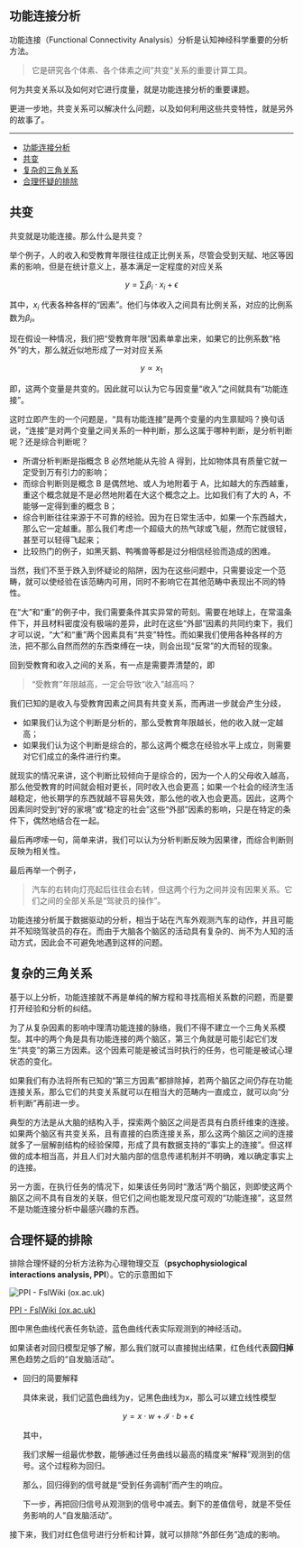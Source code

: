## 功能连接分析

功能连接（Functional Connectivity Analysis）分析是认知神经科学重要的分析方法。

> 它是研究各个体素、各个体素之间”共变“关系的重要计算工具。

何为共变关系以及如何对它进行度量，就是功能连接分析的重要课题。

更进一步地，共变关系可以解决什么问题，以及如何利用这些共变特性，就是另外的故事了。

---

- [功能连接分析](#功能连接分析)
- [共变](#共变)
- [复杂的三角关系](#复杂的三角关系)
- [合理怀疑的排除](#合理怀疑的排除)

## 共变

共变就是功能连接。那么什么是共变？

举个例子，人的收入和受教育年限往往成正比例关系，尽管会受到天赋、地区等因素的影响，但是在统计意义上，基本满足一定程度的对应关系

$$
y=\sum_i \beta_i \cdot x_i+\epsilon
$$

其中，$x_i$ 代表各种各样的“因素”。他们与体收入之间具有比例关系，对应的比例系数为$\beta_i$。

现在假设一种情况，我们把“受教育年限”因素单拿出来，如果它的比例系数“格外”的大，那么就近似地形成了一对对应关系

$$
y\propto x_1
$$

即，这两个变量是共变的。因此就可以认为它与因变量“收入”之间就具有“功能连接”。

这时立即产生的一个问题是，“具有功能连接”是两个变量的内生禀赋吗？换句话说，“连接”是对两个变量之间关系的一种判断，那么这属于哪种判断，是分析判断呢？还是综合判断呢？

- 所谓分析判断是指概念 B 必然地能从先验 A 得到，比如物体具有质量它就一定受到万有引力的影响；
- 而综合判断则是概念 B 是偶然地、或人为地附着于 A，比如越大的东西越重，重这个概念就是不是必然地附着在大这个概念之上。比如我们有了大的 A，不能够一定得到重的概念 B；
- 综合判断往往来源于不可靠的经验。因为在日常生活中，如果一个东西越大，那么它一定越重。那么我们考虑一个超级大的热气球或飞艇，然而它就很轻，甚至可以轻得飞起来；
- 比较热门的例子，如黑天鹅、鸭嘴兽等都是过分相信经验而造成的困难。

当然，我们不至于跌入到怀疑论的陷阱，因为在这些问题中，只需要设定一个范畴，就可以使经验在该范畴内可用，同时不影响它在其他范畴中表现出不同的特性。

在“大”和“重”的例子中，我们需要条件其实异常的苛刻。需要在地球上，在常温条件下，并且材料密度没有极端的差异，此时在这些“外部”因素的共同约束下，我们才可以说，“大”和“重”两个因素具有“共变”特性。而如果我们使用各种各样的方法，把不那么自然而然的东西束缚在一块，则会出现“反常”的大而轻的现象。

回到受教育和收入之间的关系，有一点是需要弄清楚的，即

> “受教育”年限越高，一定会导致“收入”越高吗？

我们已知的是收入与受教育因素之间具有共变关系，而再进一步就会产生分歧，

- 如果我们认为这个判断是分析的，那么受教育年限越长，他的收入就一定越高；
- 如果我们认为这个判断是综合的，那么这两个概念在经验水平上成立，则需要对它们成立的条件进行约束。

就现实的情况来讲，这个判断比较倾向于是综合的，因为一个人的父母收入越高，那么他受教育的时间就会相对更长，同时收入也会更高；如果一个社会的经济生活越稳定，他长期学的东西就越不容易失效，那么他的收入也会更高。因此，这两个因素同时受到“好的家境”或“稳定的社会”这些“外部”因素的影响，只是在特定的条件下，偶然地结合在一起。

最后再啰嗦一句，简单来讲，我们可以认为分析判断反映为因果律，而综合判断则反映为相关性。

最后再举一个例子，

> 汽车的右转向灯亮起后往往会右转，但这两个行为之间并没有因果关系。它们之间的全部关系是“驾驶员的操作”。

功能连接分析属于数据驱动的分析，相当于站在汽车外观测汽车的动作，并且可能并不知晓驾驶员的存在。而由于大脑各个脑区的活动具有复杂的、尚不为人知的活动方式，因此会不可避免地遇到这样的问题。

## 复杂的三角关系

基于以上分析，功能连接就不再是单纯的解方程和寻找高相关系数的问题，而是要打开经验和分析的纠结。

为了从复杂因素的影响中理清功能连接的脉络，我们不得不建立一个三角关系模型。其中的两个角是具有功能连接的两个脑区，第三个角就是可能引起它们发生“共变”的第三方因素。这个因素可能是被试当时执行的任务，也可能是被试心理状态的变化。

如果我们有办法将所有已知的“第三方因素”都排除掉，若两个脑区之间仍存在功能连接关系，那么它们的共变关系就可以在相当大的范畴内一直成立，就可以向“分析判断”再前进一步。

典型的方法是从大脑的结构入手，探索两个脑区之间是否具有白质纤维束的连接。如果两个脑区有共变关系，且有直接的白质连接关系，那么这两个脑区之间的连接就多了一层解剖结构的经验保障，形成了具有数据支持的“事实上的连接”。但这样做的成本相当高，并且人们对大脑内部的信息传递机制并不明确，难以确定事实上的连接。

另一方面，在执行任务的情况下，如果该任务同时“激活”两个脑区，则即使这两个脑区之间不具有自发的关联，但它们之间也能发现尺度可观的“功能连接”，这显然不是功能连接分析中最感兴趣的东西。

## 合理怀疑的排除

排除合理怀疑的分析方法称为心理物理交互（**psychophysiological interactions analysis, PPI**）。它的示意图如下

![[PPI - FslWiki (ox.ac.uk)](https://fsl.fmrib.ox.ac.uk/fsl/fslwiki/PPI)](%E5%8A%9F%E8%83%BD%E8%BF%9E%E6%8E%A5%E5%88%86%E6%9E%90%2005c5fac4fdc74847ace1921dc3d0e3f6/Untitled.png)

[PPI - FslWiki (ox.ac.uk)](https://fsl.fmrib.ox.ac.uk/fsl/fslwiki/PPI)

图中黑色曲线代表任务轨迹，蓝色曲线代表实际观测到的神经活动。

如果读者对回归模型足够了解，那么我们就可以直接抛出结果，红色线代表**回归掉**黑色趋势之后的“自发脑活动”。

- 回归的简要解释

    具体来说，我们记蓝色曲线为y，记黑色曲线为x，那么可以建立线性模型

    $$
    y=x\cdot w + \mathcal{I} \cdot b + \epsilon
    $$

    其中，

    我们求解一组最优参数，能够通过任务曲线以最高的精度来“解释”观测到的信号。这个过程称为回归。

    那么，回归得到的信号就是“受到任务调制”而产生的响应。

    下一步，再把回归信号从观测到的信号中减去。剩下的差值信号，就是不受任务影响的人“自发脑活动”。


接下来，我们对红色信号进行分析和计算，就可以排除“外部任务”造成的影响。